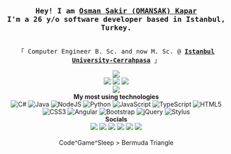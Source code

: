 <h3 align="center"><samp>Hey! I am <b><a rel="nofollow noopener noreferrer" target="_blank"
        href="https://omansak.blogspot.com/">Osman Şakir (OMANSAK) Kapar</a></b> <br>I'm a 26 y/o software developer
    based in Istanbul, Turkey.</samp></h3>
<p align="center"><br>
  <samp>
    「 Computer Engineer B. Sc. and now M. Sc. @ <b><a
        href="https://bilgisayarmuhendislik.istanbulc.edu.tr/en/_">Istanbul University-Cerrahpasa</a></b> 」<br>
  </samp>
</p>
<p align="center">
  <img src="https://github-readme-stats.vercel.app/api?username=OMANSAK&show_icons=true&theme=radical"></img>
  <br>
  <img src="https://badges.pufler.dev/visits/omansak/omansak">
  <img src="https://badges.pufler.dev/years/omansak">
  <img src="https://badges.pufler.dev/repos/omansak">
  <br>
  <img src="https://github-readme-stats.vercel.app/api/top-langs/?username=omansak&layout=compact&theme=radical"></img>
  <br>
  <b>My most using technologies</b>
  <br>
  <img alt="C#"
    src="https://img.shields.io/badge/c%23%20-%23239120.svg?&style=for-the-badge&logo=c-sharp&logoColor=white" />
  <img alt="Java"
    src="https://img.shields.io/badge/java-%23ED8B00.svg?&style=for-the-badge&logo=java&logoColor=white" />
  <img alt="NodeJS"
    src="https://img.shields.io/badge/node.js%20-%2343853D.svg?&style=for-the-badge&logo=node.js&logoColor=white" />
  <img alt="Python"
    src="https://img.shields.io/badge/python%20-%2314354C.svg?&style=for-the-badge&logo=python&logoColor=white" />
  <img alt="JavaScript"
    src="https://img.shields.io/badge/javascript%20-%23323330.svg?&style=for-the-badge&logo=javascript&logoColor=%23F7DF1E" />
  <img alt="TypeScript"
    src="https://img.shields.io/badge/typescript%20-%23007ACC.svg?&style=for-the-badge&logo=typescript&logoColor=white" />
  <img alt="HTML5"
    src="https://img.shields.io/badge/html5%20-%23E34F26.svg?&style=for-the-badge&logo=html5&logoColor=white" />
  <img alt="CSS3"
    src="https://img.shields.io/badge/css3%20-%231572B6.svg?&style=for-the-badge&logo=css3&logoColor=white" />
  <img alt="Angular"
    src="https://img.shields.io/badge/angular%20-%23DD0031.svg?&style=for-the-badge&logo=angular&logoColor=white" />
  <img alt="Bootstrap"
    src="https://img.shields.io/badge/bootstrap%20-%23563D7C.svg?&style=for-the-badge&logo=bootstrap&logoColor=white" />
  <img alt="jQuery"
    src="https://img.shields.io/badge/jquery%20-%230769AD.svg?&style=for-the-badge&logo=jquery&logoColor=white" />
  <img alt="Stylus"
    src="https://img.shields.io/badge/stylus%20-hotpink.svg?&style=for-the-badge&logo=stylus&logoColor=white" />
  <br>
   <b>Socials</b>
  <br>
  <a href="mailto:omansakosk@gmail.com" target="_blank"><img
      src="https://img.shields.io/badge/Gmail-D14836?style=for-the-badge&logo=gmail&logoColor=white"></a>
  <a href="https://www.linkedin.com/in/omansak/" target="_blank"><img
      src="https://img.shields.io/badge/linkedin-%230077B5.svg?&style=for-the-badge&logo=linkedin&logoColor=white"></a>
  <a href="www.facebook.com/omansak" target="_blank"><img
      src="https://img.shields.io/badge/Facebook-1877F2?style=for-the-badge&logo=facebook&logoColor=white"></a>
  <a href="www.twitter.com/omansak" target="_blank"><img
      src="https://img.shields.io/badge/Twitter-1DA1F2?style=for-the-badge&logo=twitter&logoColor=white"></a>
  <a href="https://discord.gg/SERVhPp" target="_blank"><img
      src="https://img.shields.io/badge/Discord-7289DA?style=for-the-badge&logo=discord&logoColor=white"></a>
  <a href="https://stackoverflow.com/users/5230705/omansak" target="_blank"><img
      src="https://img.shields.io/badge/Stack_Overflow-FE7A16?style=for-the-badge&logo=stack-overflow&logoColor=white"></a>
  <br>
  <br>
  Code^Game^Sleep > Bermuda Triangle
</p>
